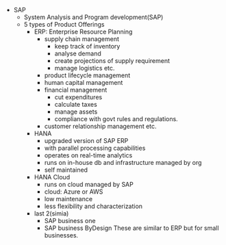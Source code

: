 - SAP
  - System Analysis and Program development(SAP)
  - 5 types of Product Offerings
    - ERP: Enterprise Resource Planning
      - supply chain management
        - keep track of inventory
        - analyse demand
        - create projections of supply requirement 
        - manage logistics etc.
      - product lifecycle management
      - human capital management
      - financial management
        - cut expenditures
        - calculate taxes
        - manage assets
        - compliance with govt rules and regulations.
      - customer relationship management etc.
    - HANA
      - upgraded version of SAP ERP
      - with parallel processing capabilities
      - operates on real-time analytics
      - runs on in-house db and infrastructure managed by org
      - self maintained
    - HANA Cloud
      - runs on cloud managed by SAP
      - cloud: Azure or AWS
      - low maintenance
      - less flexibility and characterization
    - last 2(simia)
      - SAP business one
      - SAP business ByDesign
        These are similar to ERP but for small businesses.
